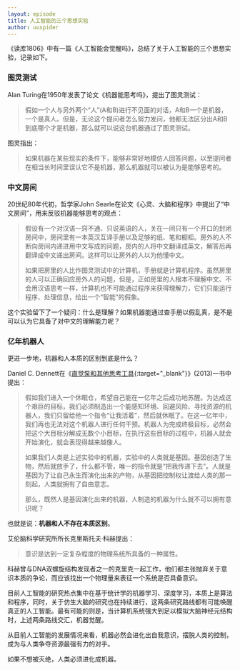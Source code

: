 ```yaml
---
layout: episode
title: 人工智能的三个思想实验
author: uuspider
---
```

《读库1806》中有一篇《人工智能会觉醒吗》，总结了关于人工智能的三个思想实验，记录如下。

### 图灵测试

Alan Turing在1950年发表了论文《机器能思考吗》，提出了图灵测试：

>假如一个人与另外两个“人”(A和B)进行不见面的对话，A和B一个是机器，一个是真人。但是，无论这个提问者怎么努力发问，他都无法区分出A和B到底哪个才是机器，那么就可以说这台机器通过了图灵测试。

图灵指出：

>如果机器在某些现实的条件下，能够非常好地模仿人回答问题，以至提问者在相当长时间里误认它不是机器，那么机器就可以被认为是能够思考的。

### 中文房间

20世纪80年代初，哲学家John Searle在论文《心灵、大脑和程序》中提出了“中文房间”，用来反驳机器能够思考的观点：

>假设有一个对汉语一窍不通、只说英语的人，关在一间只有一个开口的封闭房间中，房间里有一本英汉互译手册以及足够的纸、笔和橱柜。房外的人不断向房间内递进用中文写成的问题，房内的人将中文翻译成英文，解答后再翻译成中文递出房间。这样可以让房外的人以为他懂中文。
>
>如果把房里的人比作图灵测试中的计算机，手册就是计算机程序。虽然房里的人可以正确回应房外人的问题，但是，正如房里的人根本不理解中文、不会用汉语思考一样，计算机也不可能通过程序来获得理解力，它们只能运行程序、处理信息，给出一个“智能”的假象。

这个实验留下了一个疑问：什么是理解？如果机器能通过查手册以假乱真，是不是可以认为它具备了对中文的理解能力呢？

### 亿年机器人

更进一步地，机器和人本质的区别到底是什么？

Daniel C. Dennett在《[直觉泵和其他思考工具][add01]{:target="_blank"}》(2013)一书中提出：

>假如我们进入一个休眠仓，希望自己能在一亿年之后成功地苏醒。为达成这个艰巨的目标，我们必须制造出一个能感知环境、回避风险、寻找资源的机器人，我们只留给他一个指令“让我活着”，然后就休眠了。在这一亿年中，我们再也无法对这个机器人进行任何干预。机器人为完成终极目标，必然会把这个大目标分解成无数个小目标，在执行这些目标的过程中，机器人就会开始演化，就会表现得越来越像人。
>
>如果我们人类是上述实验中的机器，实验中的人类就是基因。基因创造了生物，然后就放手了，什么都不管，唯一的指令就是“把我传递下去”。人就是基因为了让自己永生而演化出来的产物，从基因把控制权让渡给人类的那一刻起，人类就拥有了自由意志。
>
>那么，既然人是基因演化出来的机器，人制造的机器为什么就不可以拥有意识呢？

也就是说：**机器和人不存在本质区别**。

艾伦脑科学研究所所长克里斯托夫·科赫提出：

>意识是达到一定复杂程度的物理系统所具备的一种属性。

科赫曾与DNA双螺旋结构发现者之一的克里克一起工作，他们都主张抛弃关于意识本质的争论，而应该找出一个物理量来表征一个系统是否具备意识。

目前人工智能的研究热点集中在基于统计学的机器学习、深度学习，本质上是算法和程序，同时，关于仿生大脑的研究也在持续进行，这两条研究路线都有可能唤醒真正的人工智能。最有可能的则是，当计算机系统强大到足以模拟大脑神经元结构时，上述两条路线交汇，机器觉醒。

从目前人工智能的发展情况来看，机器必然会进化出自我意识，摆脱人类的控制，成为与人类争夺资源最强有力的对手。

如果不想被灭绝，人类必须进化成机器。

[add01]:https://book.douban.com/subject/30340107/
